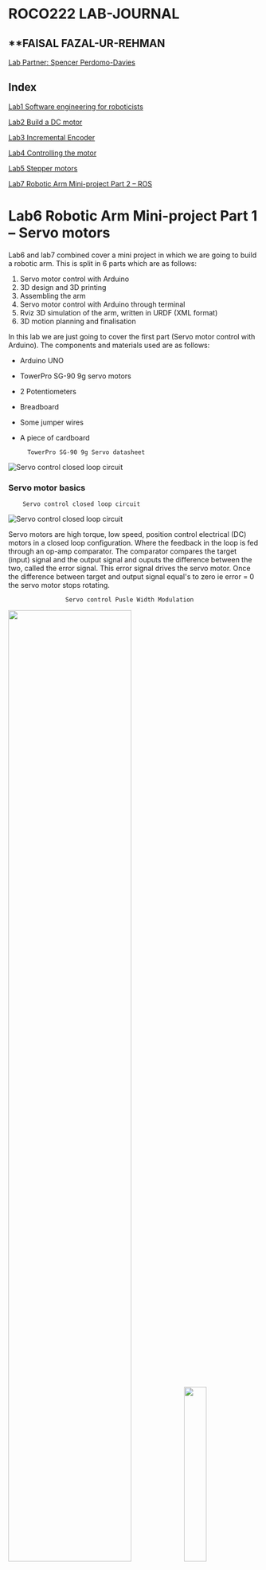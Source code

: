 # **ROCO222 LAB-JOURNAL**

## **FAISAL FAZAL-UR-REHMAN

[Lab Partner: Spencer Perdomo-Davies](https://github.com/slperdomo-davies/Roco222--Lab-Journal/blob/master/Robotic_Arm-Mini_project.md)

## **Index**
[Lab1 Software engineering for roboticists](https://github.com/Faisal-f-rehman/Roco222-labs/blob/master/lab1%20software%20engineering%20for%20roboticists.md)

[Lab2 Build a DC motor](https://github.com/Faisal-f-rehman/journal.md/blob/master/lab2%20dc%20motor.md)

[Lab3 Incremental Encoder](https://github.com/Faisal-f-rehman/Roco222-labs/blob/master/lab3%20Incremental%20Encoder.md)

[Lab4 Controlling the motor](https://github.com/Faisal-f-rehman/Roco222-labs/blob/master/lab4%20Controlling%20the%20motor.md)

[Lab5 Stepper motors](https://github.com/Faisal-f-rehman/Roco222-labs/blob/master/lab5%20Stepper%20Motors.md)

[Lab7 Robotic Arm Mini-project Part 2 – ROS](https://github.com/Faisal-f-rehman/Roco222-labs/blob/master/lab7%20Robotic%20Arm%20Mini-project%0APart%202%20%E2%80%93%20ROS.md)

# Lab6 Robotic Arm Mini-project Part 1 – Servo motors

Lab6 and lab7 combined cover a mini project in which we are going to build a robotic arm. This is split in 6 parts which are as follows:

1) Servo motor control with Arduino
2) 3D design and 3D printing 
3) Assembling the arm
4) Servo motor control with Arduino through terminal
5) Rviz 3D simulation of the arm, written in URDF (XML format)
6) 3D motion planning and finalisation

In this lab we are just going to cover the first part (Servo motor control with Arduino). The components and materials used are as follows:

+ Arduino UNO
+ TowerPro SG-90 9g servo motors
+ 2 Potentiometers
+ Breadboard
+ Some jumper wires
+ A piece of cardboard 

		TowerPro SG-90 9g Servo datasheet
![Servo control closed loop circuit](https://github.com/Faisal-f-rehman/pics.vids/blob/master/arm_bot_media/TowerPro_9g_datasheet.png?raw=true)   


### Servo motor basics
		Servo control closed loop circuit
![Servo control closed loop circuit](https://github.com/Faisal-f-rehman/pics.vids/blob/master/arm_bot_media/servo_closed_loop_system_lab_snip.png?raw=true)   

Servo motors are high torque, low speed, position control electrical (DC) motors in a closed loop configuration. Where the feedback in the loop is fed through an op-amp comparator. The comparator compares the target (input) signal and the output signal and ouputs the difference between the two, called the error signal. This error signal drives the servo motor. Once the difference between target and output signal equal's to zero ie error = 0 the servo motor stops rotating.  

					Servo control Pusle Width Modulation
<img src="https://github.com/Faisal-f-rehman/pics.vids/blob/master/arm_bot_media/servo_pwm.png?raw=true" height="70%" width="70%"/><img src="https://github.com/Faisal-f-rehman/pics.vids/blob/master/arm_bot_media/servo_PWM.gif?raw=true" height="30%" width="30%"/>
To control the servo motor we will send PWM (Pulse Width Modulation) signals. The ratio between when the PWM signal is high and when it is low determines the position of the servo. Typical PWM ratios for servos are between 20/0.7 to 20/2.0, where 20/0.7 is the furthest anti-clockwise position, 20/2.0 is the furthest clockwise position and 20/1.5 is the center position of the servo. The numerator of the ratio is the period of the PWM which is = 20ms and the denominators are the duration of the signal when its high (0.7ms to 2.0ms). 




<br><br><br>

		Lab7 Robotic Arm Mini-project
[Lab7 Robotic Arm Mini-project Part 2 – ROS](https://github.com/Faisal-f-rehman/Roco222-labs/blob/master/lab7%20Robotic%20Arm%20Mini-project%0APart%202%20%E2%80%93%20ROS.md)

For links to other labs please see the Index on top.



  


 
